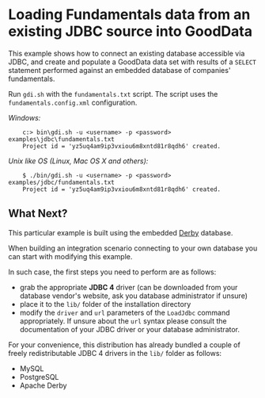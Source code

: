 # Loading Fundamentals data from an existing JDBC source into GoodData

This example shows how to connect an existing database accessible via JDBC, and create and populate a GoodData data set with results of a `SELECT` statement performed against an embedded database of companies' fundamentals.

Run `gdi.sh` with the `fundamentals.txt` script. The script uses the `fundamentals.config.xml` configuration.

_Windows:_

        c:> bin\gdi.sh -u <username> -p <password> examples\jdbc\fundamentals.txt
        Project id = 'yz5uq4am9ip3vxiou6m8xntd81r8qdh6' created.

_Unix like OS (Linux, Mac OS X and others):_

        $ ./bin/gdi.sh -u <username> -p <password> examples/jdbc/fundamentals.txt
        Project id = 'yz5uq4am9ip3vxiou6m8xntd81r8qdh6' created.


## What Next?

This particular example is built using the embedded [Derby](http://db.apache.org/derby/) database.

When building an integration scenario connecting to your own database you can start with modifying this example.

In such case, the first steps you need to perform are as follows:

 - grab the appropriate **JDBC 4** driver (can be downloaded from your database vendor's website, ask you database administrator if unsure)
 - place it to the `lib/` folder of the installation directory
 - modify the `driver` and `url` parameters of the `LoadJdbc` command appropriately. If unsure about the `url` syntax please consult the documentation of your JDBC driver or your database administrator.

For your convenience, this distribution has already bundled a couple of freely redistributable JDBC 4 drivers in the `lib/` folder as follows:

 - MySQL
 - PostgreSQL
 - Apache Derby


